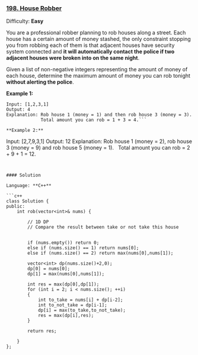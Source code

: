 ### [198\. House Robber](https://leetcode.com/problems/house-robber/)

Difficulty: **Easy**


You are a professional robber planning to rob houses along a street. Each house has a certain amount of money stashed, the only constraint stopping you from robbing each of them is that adjacent houses have security system connected and **it will automatically contact the police if two adjacent houses were broken into on the same night**.

Given a list of non-negative integers representing the amount of money of each house, determine the maximum amount of money you can rob tonight **without alerting the police**.

**Example 1:**

```
Input: [1,2,3,1]
Output: 4
Explanation: Rob house 1 (money = 1) and then rob house 3 (money = 3).
             Total amount you can rob = 1 + 3 = 4.```

**Example 2:**

```
Input: [2,7,9,3,1]
Output: 12
Explanation: Rob house 1 (money = 2), rob house 3 (money = 9) and rob house 5 (money = 1).
             Total amount you can rob = 2 + 9 + 1 = 12.
```


#### Solution

Language: **C++**

```c++
class Solution {
public:
    int rob(vector<int>& nums) {
        
        // 1D DP
        // Compare the result between take or not take this house
        
        
        if (nums.empty()) return 0;
        else if (nums.size() == 1) return nums[0];
        else if (nums.size() == 2) return max(nums[0],nums[1]);
        
        vector<int> dp(nums.size()+2,0);
        dp[0] = nums[0];
        dp[1] = max(nums[0],nums[1]);
        
        int res = max(dp[0],dp[1]);
        for (int i = 2; i < nums.size(); ++i)
        {
            int to_take = nums[i] + dp[i-2];
            int to_not_take = dp[i-1];
            dp[i] = max(to_take,to_not_take);
            res = max(dp[i],res);
        }
        
        return res;
        
    }
};
```

